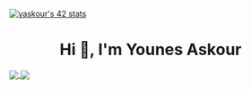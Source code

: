 [![yaskour's 42 stats](https://badge42.herokuapp.com/api/stats/yaskour)](https://github.com/JaeSeoKim/badge42)
<h1 align="center">Hi 👋, I'm Younes Askour</h1>
<a href="https://github.com/Y-askour?tab=repositories">
  <img align="center" src="https://github-readme-stats.vercel.app/api/top-langs/?username=Y-askour&theme=dark"/>
</a>

<a href="https://github.com/Y-askour?tab=repositories">
 <img align="center" src="https://github-readme-stats.vercel.app/api?username=Y-askour&line_height=40&show_icons=true&theme=dark">
</a>

